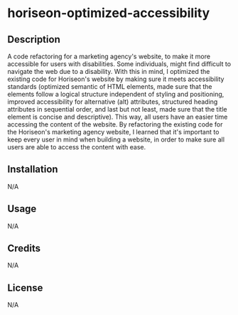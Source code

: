 # horiseon-optimized-accessibility

## Description
A code refactoring for a marketing agency's website, to make it more accessible for users with disabilities. Some individuals, might find difficult to navigate the web due to a disability. With this in mind, I optimized the existing code for Horiseon's website by making sure it meets accessibility standards (optimized semantic of HTML elements, made sure that the elements follow a logical structure independent of styling and positioning, improved accessibility for alternative (alt) attributes, structured heading attributes in sequential order, and last but not least, made sure that the title element is concise and descriptive). This way, all users have an easier time accessing the content of the website. By refactoring the existing code for the Horiseon's marketing agency website, I learned that it's important to keep every user in mind when building a website, in order to make sure all users are able to access the content with ease.

## Installation
N/A

## Usage
N/A

## Credits
N/A

## License
N/A
